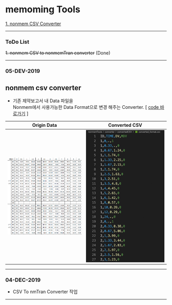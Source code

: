 # memoming Tools

[1. nonmem CSV Converter](##-nonmem-csv-converter)

----
### ToDo List

~~1. nonmem CSV to nonmemTran converter~~ (Done)

----
### 05-DEV-2019
## nonmem csv converter
* 기존 제약보고서 내 Data 파일을 <br>
  Nonmem에서 사용가능한 Data Format으로 변경 해주는 Converter.  [ [code 바로가기](nonmemTools/converter) ]

<table>
<thead>
  <tr>
  <th align="center"> Origin Data </th>
  <th align="center"> Converted CSV </th>
  </tr>
</thead>
<tbody>
    <tr>
        <td align="center">
        <img src="pic/nonmemTools/converter/origin.png" width="400px"/>
        </td>
        <td align="center">
        <img src="pic/nonmemTools/converter/converted.png" width="400px"/>
        </td>
    </tr>
  </tbody>
</table>

----
### 04-DEC-2019
* CSV To nmTran Converter 작업
----